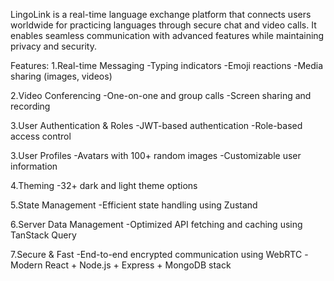 LingoLink is a real-time language exchange platform that connects users worldwide for practicing languages through secure chat and video calls. 
It enables seamless communication with advanced features while maintaining privacy and security.

Features:
1.Real-time Messaging 
  -Typing indicators 
  -Emoji reactions
  -Media sharing (images, videos)
  
2.Video Conferencing
  -One-on-one and group calls
  -Screen sharing and recording
  
3.User Authentication & Roles
  -JWT-based authentication
  -Role-based access control
  
3.User Profiles
  -Avatars with 100+ random images 
  -Customizable user information
  
4.Theming
  -32+ dark and light theme options
  
5.State Management
  -Efficient state handling using Zustand
  
6.Server Data Management
  -Optimized API fetching and caching using TanStack Query
  
7.Secure & Fast
  -End-to-end encrypted communication using WebRTC
  -Modern React + Node.js + Express + MongoDB stack
